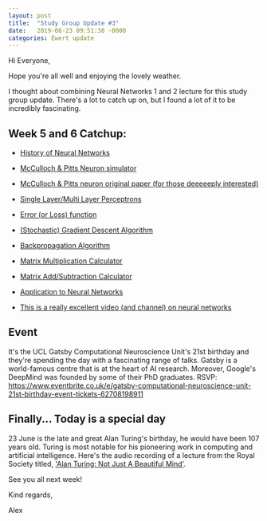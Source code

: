 ```yaml
---
layout: post
title:  "Study Group Update #3"
date:   2019-06-23 09:51:38 -0000
categories: Ewert update
---
```

Hi Everyone,

Hope you're all well and enjoying the lovely weather.

I thought about combining Neural Networks 1 and 2 lecture for this study group update. There's a lot to catch up on, but I found a lot of it to be incredibly fascinating.

## Week 5 and 6 Catchup:
* [History of Neural Networks](https://www.youtube.com/watch?v=6fXNiJXUheI)

* [McCulloch & Pitts Neuron simulator](https://justinmeiners.github.io/neural-nets-sim/)

* [McCulloch & Pitts neuron original paper (for those deeeeeply interested)](http://www.cse.chalmers.se/~coquand/AUTOMATA/mcp.pdf)

* [Single Layer/Multi Layer Perceptrons](https://computing.dcu.ie/~humphrys/Notes/Neural/single.neural.html)

* [Error (or Loss) function](https://www.youtube.com/watch?v=IVVVjBSk9N0)

* [(Stochastic) Gradient Descent Algorithm](https://www.youtube.com/watch?v=nhqo0u1a6fw)

* [Backpropagation Algorithm](https://hmkcode.github.io/ai/backpropagation-step-by-step/)

* [Matrix Multiplication Calculator](http://matrix.reshish.com/multiplication.php/)

* [Matrix Add/Subtraction Calculator](http://matrix.reshish.com/add&sub.php/)

* [Application to Neural Networks](https://www.mladdict.com/neural-network-simulator)

* [This is a really excellent video (and channel) on neural networks](https://www.youtube.com/watch?v=aircAruvnKk)

## Event

It's the UCL Gatsby Computational Neuroscience Unit's 21st birthday and they're spending the day with a fascinating range of talks. Gatsby is a world-famous centre that is at the heart of AI research. Moreover, Google's DeepMind was founded by some of their PhD graduates. RSVP: https://www.eventbrite.co.uk/e/gatsby-computational-neuroscience-unit-21st-birthday-event-tickets-62708198911

## Finally... Today is a special day

23 June is the late and great Alan Turing's birthday, he would have been 107 years old. Turing is most notable for his pioneering work in computing and artificial intelligence. Here's the audio recording of a lecture from the Royal Society titled, ['Alan Turing: Not Just A Beautiful Mind'](https://royalsociety.org/science-events-and-lectures/2012/alan-turing/).

See you all next week!

Kind regards,

Alex
